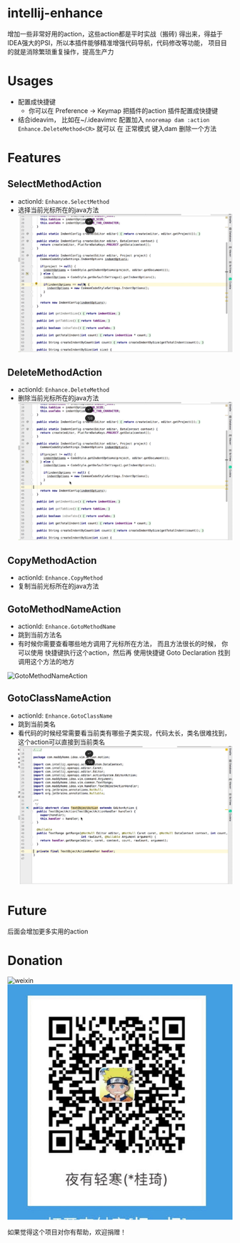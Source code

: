 # intellij-enhance
增加一些非常好用的action，这些action都是平时实战（搬砖) 得出来，得益于IDEA强大的PSI，所以本插件能够精准增强代码导航，代码修改等功能，
项目目的就是消除繁琐重复操作，提高生产力

# Usages
- 配置成快捷键
  * 你可以在 Preference -> Keymap  把插件的action 插件配置成快捷键
- 结合ideavim， 比如在~/.ideavimrc 配置加入 
 `nnoremap dam :action Enhance.DeleteMethod<CR>` 就可以 在 正常模式 键入dam 删除一个方法

# Features 
## SelectMethodAction
- actionId: `Enhance.SelectMethod`
- 选择当前光标所在的java方法
![SelectMethod](./screenshot/selectmethod.gif "SelectMethod")

## DeleteMethodAction
- actionId: `Enhance.DeleteMethod`
- 删除当前光标所在的java方法
![DeleteMethod](./screenshot/deletemethod.gif "DeleteMethod")

## CopyMethodAction
- actionId: `Enhance.CopyMethod`
- 复制当前光标所在的java方法

## GotoMethodNameAction
- actionId: `Enhance.GotoMethodName`
- 跳到当前方法名   
- 有时候你需要查看哪些地方调用了光标所在方法， 而且方法很长的时候， 你可以使用 快捷键执行这个action，然后再 使用快捷键 Goto Declaration 找到调用这个方法的地方

![GotoMethodNameAction](./screenshot/gotomethodname.gif "GotoMethodNameAction")

## GotoClassNameAction
- actionId: `Enhance.GotoClassName`
- 跳到当前类名   
- 看代码的时候经常需要看当前类有哪些子类实现，代码太长，类名很难找到，这个action可以直接到当前类名
![GotoClassNameAction](./screenshot/gotoclassname.gif "GotoClassNameAction")

# Future
后面会增加更多实用的action

# Donation
![weixin](./screenshot/weixin.jpg "weixin")
![alipay](./screenshot/alipay.jpg "alipay")

如果觉得这个项目对你有帮助，欢迎捐赠！

